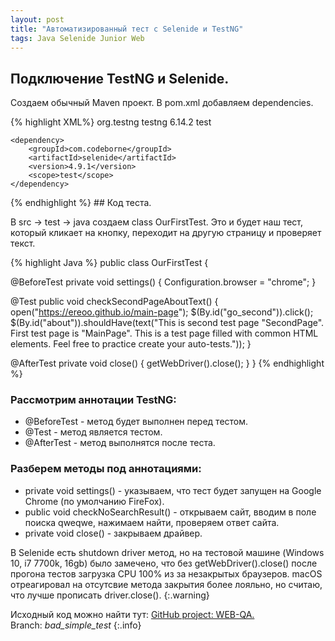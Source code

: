 ```yaml
---
layout: post
title: "Автоматизированный тест с Selenide и TestNG"
tags: Java Selenide Junior Web
---
```


## Подключение TestNG и Selenide.
Создаем обычный Maven проект. В pom.xml добавляем dependencies.

{% highlight XML%}
<dependencies>
    <dependency>
        <groupId>org.testng</groupId>
        <artifactId>testng</artifactId>
        <version>6.14.2</version>
        <scope>test</scope>
    </dependency>

    <dependency>
        <groupId>com.codeborne</groupId>
        <artifactId>selenide</artifactId>
        <version>4.9.1</version>
        <scope>test</scope>
    </dependency>
</dependencies>
{% endhighlight %}
<!--more-->
## Код теста.

В src → test → java создаем class OurFirstTest. Это и будет наш тест, который кликает на кнопку, переходит на другую страницу и проверяет текст.

{% highlight Java %}
public class OurFirstTest {

  @BeforeTest
  private void settings() {
      Configuration.browser = "chrome";
  }

  @Test
  public void checkSecondPageAboutText() {
      open("https://ereoo.github.io/main-page");
      $(By.id("go_second")).click();
      $(By.id("about")).shouldHave(text("This is second test page \"SecondPage\". First test page is \"MainPage\". This is a test page filled with common HTML elements. Feel free to practice create your auto-tests."));
  }

  @AfterTest
  private void close() {
      getWebDriver().close();
  }
}
{% endhighlight %}

### Рассмотрим аннотации TestNG:
- @BeforeTest - метод будет выполнен перед тестом.
- @Test - метод является тестом.
- @AfterTest - метод выполнятся после теста.

### Разберем методы под аннотациями:
-  private void settings()  - указываем, что тест будет запущен на Google Chrome (по умолчанию FireFox).
-  public void checkNoSearchResult() - открываем сайт, вводим в поле поиска qweqwe, нажимаем найти, проверяем ответ сайта.
-  private void close() - закрываем драйвер.

В Selenide есть shutdown driver метод, но на тестовой машине (Windows 10, i7 7700k, 16gb) было замечено, что
без getWebDriver().close()  после прогона тестов загрузка CPU 100% из за незакрытых браузеров.
macOS отреагировал на отсутсвие метода закрытия более лояльно, но считаю, что лучше прописать driver.close().
{:.warning}

Исходный код можно найти тут: [GitHub project: WEB-QA.][TEASY] <br>Branch: *bad_simple_test*
{:.info}

[TEASY]:https://github.com/EreOo/WEB-QA "WEB-QA project"

